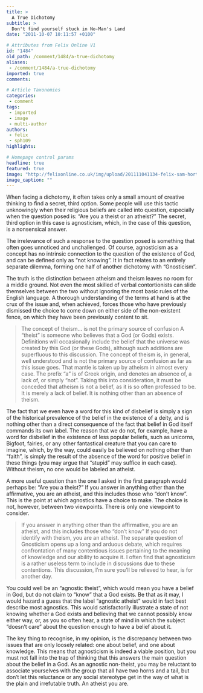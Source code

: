 ```yaml
---
title: >
  A True Dichotomy
subtitle: >
  Don't find yourself stuck in No-Man's Land
date: "2011-10-07 10:11:57 +0100"

# Attributes from Felix Online V1
id: "1484"
old_path: /comment/1484/a-true-dichotomy
aliases:
 - /comment/1484/a-true-dichotomy
imported: true
comments:

# Article Taxonomies
categories:
 - comment
tags:
 - imported
 - image
 - multi-author
authors:
 - felix
 - sph109
highlights:

# Homepage control params
headline: true
featured: true
image: "http://felixonline.co.uk/img/upload/201111041134-felix-sam-horti-new.jpg"
image_caption: ""
---
```


When facing a dichotomy, it often takes only a small amount of creative thinking to find a secret, third option. Some people will use this tactic unknowingly when their religious beliefs are called into question, especially when the question posed is: “Are you a theist or an atheist?” The secret, third option in this case is agnosticism, which, in the case of this question, is a nonsensical answer.

The irrelevance of such a response to the question posed is something that often goes unnoticed and unchallenged. Of course, agnosticism as a concept has no intrinsic connection to the question of the existence of God, and can be defined only as “not knowing”. It in fact relates to an entirely separate dilemma, forming one half of another dichotomy with “Gnosticism”.

The truth is the distinction between atheism and theism leaves no room for a middle ground. Not even the most skilled of verbal contortionists can slide themselves between the two without ignoring the most basic rules of the English language. A thorough understanding of the terms at hand is at the crux of the issue and, when achieved, forces those who have previously dismissed the choice to come down on either side of the non-existent fence, on which they have been previously content to sit.
> The concept of theism... is not the primary source of confusion
A “theist” is someone who believes that a God (or Gods) exists. Definitions will occasionally include the belief that the universe was created by this God (or these Gods), although such additions are superfluous to this discussion. The concept of theism is, in general, well understood and is not the primary source of confusion as far as this issue goes. That mantle is taken up by atheism in almost every case. The prefix “a” is of Greek origin, and denotes an absence of, a lack of, or simply “not”. Taking this into consideration, it must be conceded that atheism is not a belief, as it is so often professed to be. It is merely a lack of belief. It is nothing other than an absence of theism.

The fact that we even have a word for this kind of disbelief is simply a sign of the historical prevalence of the belief in the existence of a deity, and is nothing other than a direct consequence of the fact that belief in God itself commands its own label. The reason that we do not, for example, have a word for disbelief in the existence of less popular beliefs, such as unicorns, Bigfoot, fairies, or any other fantastical creature that you can care to imagine, which, by the way, could easily be believed on nothing other than “faith”, is simply the result of the absence of the word for positive belief in these things (you may argue that “stupid” may suffice in each case). Without theism, no one would be labeled an atheist.

A more useful question than the one I asked in the first paragraph would perhaps be: “Are you a theist?” If you answer in anything other than the affirmative, you are an atheist, and this includes those who “don’t know”. This is the point at which agnostics have a choice to make. The choice is not, however, between two viewpoints. There is only one viewpoint to consider.
> If you answer in anything other than the affirmative, you are an atheist, and this includes those who “don’t know”
If you do not identify with theism, you are an atheist. The separate question of Gnosticism opens up a long and arduous debate, which requires confrontation of many contentious issues pertaining to the meaning of knowledge and our ability to acquire it. I often find that agnosticism is a rather useless term to include in discussions due to these contentions. This discussion, I’m sure you’ll be relieved to hear, is for another day.

You could well be an “agnostic theist”, which would mean you have a belief in God, but do not claim to “know” that a God exists. Be that as it may, I would hazard a guess that the label “agnostic atheist” would in fact best describe most agnostics. This would satisfactorily illustrate a state of not knowing whether a God exists and believing that we cannot possibly know either way, or, as you so often hear, a state of mind in which the subject “doesn’t care” about the question enough to have a belief about it.

The key thing to recognise, in my opinion, is the discrepancy between two issues that are only loosely related: one about belief, and one about knowledge. This means that agnosticism is indeed a viable position, but you must not fall into the trap of thinking that this answers the main question about the belief in a God. As an agnostic non-theist, you may be reluctant to associate yourselves with the group that all have two horns and a tail, but don’t let this reluctance or any social stereotype get in the way of what is the plain and irrefutable truth. An atheist you are.

